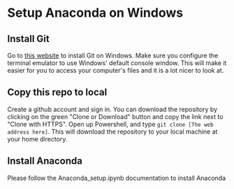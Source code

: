 # Setup Anaconda on Windows

## Install Git

Go to [this website](https://git-scm.com/downloads) to install Git on Windows. Make sure you configure the terminal emulator to use Windows' default console window. This will make it easier for you to access your computer's files and it is a lot nicer to look at.

## Copy this repo to local

Create a github account and sign in. You can download the repository by clicking on the green "Clone or Download" button and copy the link next to "Clone with HTTPS". Open up Powershell, and type `git clone [The web address here]`. This will download the repository to your local machine at your home directory.

## Install Anaconda

Please follow the Anaconda_setup.ipynb documentation to install Anaconda
